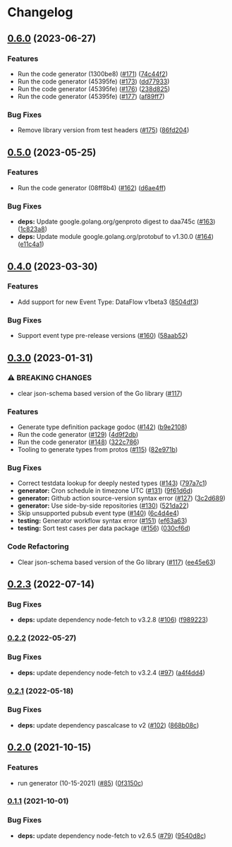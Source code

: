 # Changelog

## [0.6.0](https://github.com/googleapis/google-cloudevents-go/compare/v0.5.0...v0.6.0) (2023-06-27)


### Features

* Run the code generator (1300be8) ([#171](https://github.com/googleapis/google-cloudevents-go/issues/171)) ([74c44f2](https://github.com/googleapis/google-cloudevents-go/commit/74c44f20b0ce858b128c1e19b8d0436470ccd757))
* Run the code generator (45395fe) ([#173](https://github.com/googleapis/google-cloudevents-go/issues/173)) ([dd77933](https://github.com/googleapis/google-cloudevents-go/commit/dd779339a48877382e5eb816a50b890ccd9405c8))
* Run the code generator (45395fe) ([#176](https://github.com/googleapis/google-cloudevents-go/issues/176)) ([238d825](https://github.com/googleapis/google-cloudevents-go/commit/238d825a1c9fea635bc4cf60120c39b530f6a0b5))
* Run the code generator (45395fe) ([#177](https://github.com/googleapis/google-cloudevents-go/issues/177)) ([af89ff7](https://github.com/googleapis/google-cloudevents-go/commit/af89ff7873cf17caac21af1b2f9ea9b96a4e23ef))


### Bug Fixes

* Remove library version from test headers ([#175](https://github.com/googleapis/google-cloudevents-go/issues/175)) ([86fd204](https://github.com/googleapis/google-cloudevents-go/commit/86fd204b7a2d50b791cc2bae3133ecf6164b50fd))

## [0.5.0](https://github.com/googleapis/google-cloudevents-go/compare/v0.4.0...v0.5.0) (2023-05-25)


### Features

* Run the code generator (08ff8b4) ([#162](https://github.com/googleapis/google-cloudevents-go/issues/162)) ([d6ae4ff](https://github.com/googleapis/google-cloudevents-go/commit/d6ae4ffe75b73207a5f3fa9e73152236e6f4680c))


### Bug Fixes

* **deps:** Update google.golang.org/genproto digest to daa745c ([#163](https://github.com/googleapis/google-cloudevents-go/issues/163)) ([1c823a8](https://github.com/googleapis/google-cloudevents-go/commit/1c823a8929478cdeb99a2f43f106d277eafb7b94))
* **deps:** Update module google.golang.org/protobuf to v1.30.0 ([#164](https://github.com/googleapis/google-cloudevents-go/issues/164)) ([e11c4a1](https://github.com/googleapis/google-cloudevents-go/commit/e11c4a1ec21999cbdb2e32a149fe7743246f5d65))

## [0.4.0](https://github.com/googleapis/google-cloudevents-go/compare/v0.3.0...v0.4.0) (2023-03-30)


### Features

* Add support for new Event Type: DataFlow v1beta3 ([8504df3](https://github.com/googleapis/google-cloudevents-go/commit/8504df35ac0d25d907f960019cee432e60653d0d))


### Bug Fixes

* Support event type pre-release versions ([#160](https://github.com/googleapis/google-cloudevents-go/issues/160)) ([58aab52](https://github.com/googleapis/google-cloudevents-go/commit/58aab5260f1a2af84591e0dbc524582f685f6e5d))

## [0.3.0](https://github.com/googleapis/google-cloudevents-go/compare/v0.2.3...v0.3.0) (2023-01-31)


### ⚠ BREAKING CHANGES

* clear json-schema based version of the Go library ([#117](https://github.com/googleapis/google-cloudevents-go/issues/117))

### Features

* Generate type definition package godoc ([#142](https://github.com/googleapis/google-cloudevents-go/issues/142)) ([b9e2108](https://github.com/googleapis/google-cloudevents-go/commit/b9e2108ebc539fe8d2565da60b70c1a3f1478ee7))
* Run the code generator ([#129](https://github.com/googleapis/google-cloudevents-go/issues/129)) ([4d9f2db](https://github.com/googleapis/google-cloudevents-go/commit/4d9f2db181810f528ba351d8c2b3d758c4c93a0b))
* Run the code generator ([#148](https://github.com/googleapis/google-cloudevents-go/issues/148)) ([322c786](https://github.com/googleapis/google-cloudevents-go/commit/322c786abef2dfa47cce9a2d082ed83e47f5b10e))
* Tooling to generate types from protos ([#115](https://github.com/googleapis/google-cloudevents-go/issues/115)) ([82e971b](https://github.com/googleapis/google-cloudevents-go/commit/82e971b95f34e445d1eb51ff202be9441ec4c906))


### Bug Fixes

* Correct testdata lookup for deeply nested types ([#143](https://github.com/googleapis/google-cloudevents-go/issues/143)) ([797a7c1](https://github.com/googleapis/google-cloudevents-go/commit/797a7c1e4bc19f556367330e213a7da3aa95aae7))
* **generator:** Cron schedule in timezone UTC ([#131](https://github.com/googleapis/google-cloudevents-go/issues/131)) ([9f61d6d](https://github.com/googleapis/google-cloudevents-go/commit/9f61d6d0d13bc36246ae7df19258d99247aed0ee))
* **generator:** Github action source-version syntax error ([#127](https://github.com/googleapis/google-cloudevents-go/issues/127)) ([3c2d689](https://github.com/googleapis/google-cloudevents-go/commit/3c2d6895c4043f1043ef4de191b354859858230a))
* **generator:** Use side-by-side repositories ([#130](https://github.com/googleapis/google-cloudevents-go/issues/130)) ([521da22](https://github.com/googleapis/google-cloudevents-go/commit/521da225b7e85d6901bdc316b9542d1060aad29e))
* Skip unsupported pubsub event type ([#140](https://github.com/googleapis/google-cloudevents-go/issues/140)) ([6c4d4e4](https://github.com/googleapis/google-cloudevents-go/commit/6c4d4e4c144439c269a66fd86e076673db7041cd))
* **testing:** Generator workflow syntax error ([#151](https://github.com/googleapis/google-cloudevents-go/issues/151)) ([ef63a63](https://github.com/googleapis/google-cloudevents-go/commit/ef63a63ea939a736fe1d92597826e3abd01565a6))
* **testing:** Sort test cases per data package ([#156](https://github.com/googleapis/google-cloudevents-go/issues/156)) ([030cf6d](https://github.com/googleapis/google-cloudevents-go/commit/030cf6dced4d3ac2748a32e760f53f17fffd698e))


### Code Refactoring

* Clear json-schema based version of the Go library ([#117](https://github.com/googleapis/google-cloudevents-go/issues/117)) ([ee45e63](https://github.com/googleapis/google-cloudevents-go/commit/ee45e636b4393792ab0fbccb237c35081fc87e18))

## [0.2.3](https://github.com/googleapis/google-cloudevents-go/compare/v0.2.2...v0.2.3) (2022-07-14)


### Bug Fixes

* **deps:** update dependency node-fetch to v3.2.8 ([#106](https://github.com/googleapis/google-cloudevents-go/issues/106)) ([f989223](https://github.com/googleapis/google-cloudevents-go/commit/f989223899b6416c31944e47de5ba96039a8f1be))

### [0.2.2](https://github.com/googleapis/google-cloudevents-go/compare/v0.2.1...v0.2.2) (2022-05-27)


### Bug Fixes

* **deps:** update dependency node-fetch to v3.2.4 ([#97](https://github.com/googleapis/google-cloudevents-go/issues/97)) ([a4f4dd4](https://github.com/googleapis/google-cloudevents-go/commit/a4f4dd423f2ff502647efeb52fb6b5cb9b93c19e))

### [0.2.1](https://github.com/googleapis/google-cloudevents-go/compare/v0.2.0...v0.2.1) (2022-05-18)


### Bug Fixes

* **deps:** update dependency pascalcase to v2 ([#102](https://github.com/googleapis/google-cloudevents-go/issues/102)) ([868b08c](https://github.com/googleapis/google-cloudevents-go/commit/868b08cd730a504d4a6c20ad5e3e25aaf14f9b2a))

## [0.2.0](https://www.github.com/googleapis/google-cloudevents-go/compare/v0.1.1...v0.2.0) (2021-10-15)


### Features

* run generator (10-15-2021) ([#85](https://www.github.com/googleapis/google-cloudevents-go/issues/85)) ([0f3150c](https://www.github.com/googleapis/google-cloudevents-go/commit/0f3150c20752d8f66341b2b32892e3847b571d44))

### [0.1.1](https://www.github.com/googleapis/google-cloudevents-go/compare/v0.1.0...v0.1.1) (2021-10-01)


### Bug Fixes

* **deps:** update dependency node-fetch to v2.6.5 ([#79](https://www.github.com/googleapis/google-cloudevents-go/issues/79)) ([9540d8c](https://www.github.com/googleapis/google-cloudevents-go/commit/9540d8c68b0d26c8b43b566a2feacb4cee3d9a9b))
